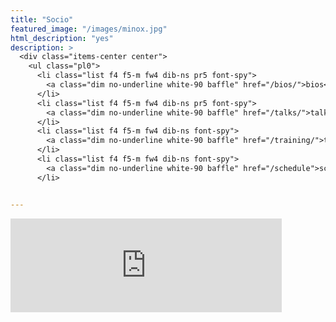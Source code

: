 ```yaml
---
title: "Socio"
featured_image: "/images/minox.jpg"
html_description: "yes"
description: >
  <div class="items-center center">
    <ul class="pl0">
      <li class="list f4 f5-m fw4 dib-ns pr5 font-spy">
        <a class="dim no-underline white-90 baffle" href="/bios/">bios</a>
      </li>
      <li class="list f4 f5-m fw4 dib-ns pr5 font-spy">
        <a class="dim no-underline white-90 baffle" href="/talks/">talks</a>
      </li>
      <li class="list f4 f5-m fw4 dib-ns font-spy">
        <a class="dim no-underline white-90 baffle" href="/training/">training</a>
      </li>
      <li class="list f4 f5-m fw4 dib-ns font-spy">
        <a class="dim no-underline white-90 baffle" href="/schedule">schedule</a>
      </li>


---
```


<script>
  function getDocHeight(doc) {
    doc = doc || document;
    // stackoverflow.com/questions/1145850/
    var body = doc.body, html = doc.documentElement;
    var height = Math.max( body.scrollHeight, body.offsetHeight, 
        html.clientHeight, html.scrollHeight, html.offsetHeight );
    return height;
  }

  function setIframeHeight(id) {
    var ifrm = document.getElementById(id);
    var doc = ifrm.contentDocument? ifrm.contentDocument: 
        ifrm.contentWindow.document;
    ifrm.style.visibility = 'hidden';
    ifrm.style.height = "10px"; // reset to minimal height ...
    // IE opt. for bing/msn needs a bit added or scrollbar appears
    ifrm.style.height = getDocHeight( doc ) + 4 + "px";
    ifrm.style.visibility = 'visible';
  }
</script>

<div class="min-vh-100">
  <iframe
    id="scheduleFrame"
    class="db ma0 flex flex-wrap min-vh-100 absolute right-2"
    style="width: calc(100% - 70px)"
    frameborder="0"
    onload="setIframeHeight(this.id)"
    src="https://app.socio.events/#/event/MjAxMA==/overview"
    ></iframe>
</div>